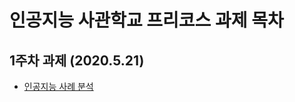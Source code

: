 # 인공지능 사관학교 프리코스 과제 목차

## 1주차 과제 (2020.5.21)
 - [인공지능 사례 분석 ](https://github.com/lee-se-young/gj-assignments-guide/blob/master/1%EC%A3%BC%EC%B0%A8%EA%B3%BC%EC%A0%9C.ipynb)
